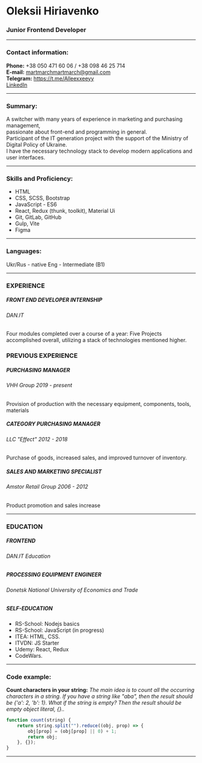 # Oleksii Hiriavenko

### Junior Frontend Developer

---

### Contact information:

**Phone:** +38 050 471 60 06 / +38 098 46 25 714<br>
**E-mail:** martmarchmartmarch@gmail.com<br>
**Telegram:** https://t.me/Alleexxeeyy<br>
[LinkedIn](https://www.linkedin.com/in/oleksii-hiriavenko//)<br>

---

### Summary:

A switcher with many years of experience in marketing and purchasing management,<br>
passionate about front-end and programming in general.<br>
Participant of the IT generation project with the support of the Ministry of Digital Policy of Ukraine.<br>
I have the necessary technology stack to develop modern applications and user interfaces.<br>

---

### Skills and Proficiency:

-   HTML
-   CSS, SCSS, Bootstrap
-   JavaScript - ES6
-   React, Redux (thunk, toolkit), Material Ui
-   Git, GitLab, GitHub
-   Gulp, Vite
-   Figma

---

### Languages:

Ukr/Rus - native
Eng - Intermediate (B1)

---

### EXPERIENCE

##### FRONT END DEVELOPER INTERNSHIP

###### DAN.IT

Four modules completed over a course of a year:
Five Projects accomplished overall, utilizing a stack of
technologies mentioned higher.

### PREVIOUS EXPERIENCE

##### PURCHASING MANAGER

###### VHH Group 2019 - present

Provision of production with the necessary equipment, components, tools, materials

##### CATEGORY PURCHASING MANAGER

###### LLC "Effect" 2012 - 2018

Purchase of goods, increased sales, and improved turnover of inventory.

##### SALES AND MARKETING SPECIALIST

###### Amstor Retail Group 2006 - 2012

Product promotion and sales increase

---

### EDUCATION

##### FRONTEND

###### DAN.IT Education

##### PROCESSING EQUIPMENT ENGINEER

###### Donetsk National University of Economics and Trade

##### SELF-EDUCATION

-   RS-School: Nodejs basics
-   RS-School: JavaScript (in progress)
-   ITEA: HTML, CSS.
-   ITVDN: JS Starter
-   Udemy: React, Redux
-   CodeWars.

---

### Code example:

**Count characters in your string:**
_The main idea is to count all the occurring characters in a string. If you have a string like "aba", then the result should be {'a': 2, 'b': 1}.
What if the string is empty? Then the result should be empty object literal, {}.._

```javascript
function count(string) {
    return string.split("").reduce((obj, prop) => {
        obj[prop] = (obj[prop] || 0) + 1;
        return obj;
    }, {});
}
```

---
